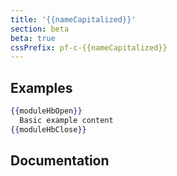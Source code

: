 ```yaml
---
title: '{{nameCapitalized}}'
section: beta
beta: true
cssPrefix: pf-c-{{nameCapitalized}}
---
```


## Examples
```hbs title=Basic
{{moduleHbOpen}}
  Basic example content
{{moduleHbClose}}
```

## Documentation

